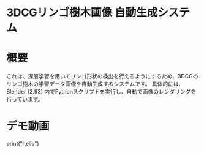 # 3DCGリンゴ樹木画像 自動生成システム
# 概要
これは、深層学習を用いてリンゴ形状の検出を行えるようにするため、3DCGのリンゴ樹木の学習データ画像を自動生成するシステムです。
具体的には、Blender (2.93) 内でPythonスクリプトを実行し、自動で画像のレンダリングを行っています。

# デモ動画
print("hello")
